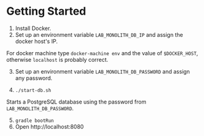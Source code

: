 # Getting Started

1. Install Docker.
2. Set up an environment variable `LAB_MONOLITH_DB_IP` and assign the docker host's IP.

 For docker machine type `docker-machine env` and the value of `$DOCKER_HOST`,
 otherwise `localhost` is probably correct.

3. Set up an environment variable `LAB_MONOLITH_DB_PASSWORD` and assign any password. 

4. `./start-db.sh`

 Starts a PostgreSQL database using the password from `LAB_MONOLITH_DB_PASSWORD`.

5. `gradle bootRun`
6. Open http://localhost:8080

